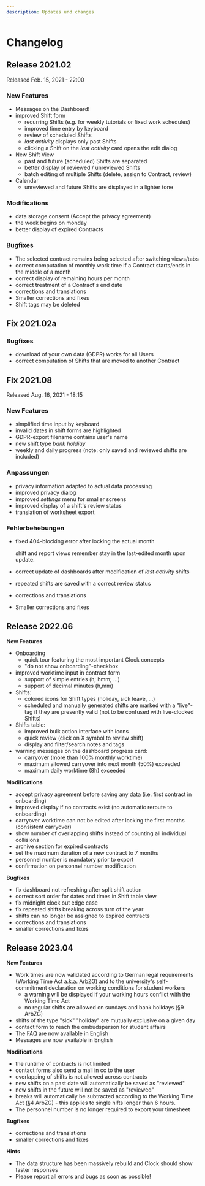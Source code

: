 ```yaml
---
description: Updates und changes
---
```


# Changelog

## Release 2021.02

Released Feb. 15, 2021 - 22:00

### New Features

* Messages on the Dashboard!
* improved Shift form
  * recurring Shifts (e.g. for weekly tutorials or fixed work schedules)
  * improved time entry by keyboard
  * review of scheduled Shifts
  * _last activity_ displays only past Shifts
  * clicking a Shift on the _last activity_ card opens the edit dialog
* New Shift View
  * past and future (scheduled) Shifts are separated
  * better display of reviewed / unreviewed Shifts
  * batch editing of multiple Shifts (delete, assign to Contract, review)
* Calendar
  * unreviewed and future Shifts are displayed in a lighter tone

### Modifications

* data storage consent (Accept the privacy agreement)
* the week begins on monday
* better display of expired Contracts‌

### Bugfixes

* The selected contract remains being selected after switching views/tabs
* correct computation of monthly work time if a Contract starts/ends in the middle of a month
* correct display of remaining hours per month
* correct treatment of a Contract's end date
* corrections and translations
* Smaller corrections and fixes
* Shift tags may be deleted

## Fix 2021.02a

### Bugfixes

* download of your own data (GDPR) works for all Users
* correct computation of Shifts that are moved to another Contract

## Fix 2021.08

Released Aug. 16, 2021 - 18:15&#x20;

### New Features

* simplified time input by keyboard
* invalid dates in shift forms are highlighted
* GDPR-export filename contains user's name
* new shift type _bank holdiay_
* weekly and daily progress (note: only saved and reviewed shifts are included)

### Anpassungen

* privacy information adapted to actual data processing
* improved privacy dialog
* improved _settings_ menu for smaller screens
* improved display of a shift's review status
* translation of worksheet export

### Fehlerbehebungen

*   fixed 404-blocking error after locking the actual month

    shift and report views remember stay in the last-edited month upon update.
* correct update of dashboards after modification of _last activity_ shifts
* repeated shifts are saved with a correct review status
* corrections and translations
* Smaller corrections and fixes

## Release 2022.06

**New Features**

* Onboarding
  * quick tour featuring the most important Clock concepts
  * "do not show onboarding"-checkbox
* improved worktime input in contract form
  * support of simple entries (h; hmm; ...)
  * support of decimal minutes (h,mm)
* Shifts:
  * colored icons for Shift types (holiday, sick leave, ...)
  * scheduled and manually generated shifts are marked with a "live"-tag if they are presently valid (not to be confused with live-clocked Shifts)
* Shifts table:
  * improved bulk action interface with icons
  * quick review (click on X symbol to review shift)
  * display and filter/search notes and tags
* warning messages on the dashboard progress card:
  * carryover (more than 100% monthly worktime)
  * maximum allowed carryover into next month (50%) exceeded
  * maximum daily worktime (8h) exceeded

**Modifications**

* accept privacy agreement before saving any data (i.e. first contract in onboarding)
* improved display if no contracts exist (no automatic reroute to onboarding)
* carryover worktime can not be edited after locking the first months (consistent carryover)
* show number of overlapping shifts instead of counting all individual collisions
* archive section for expired contracts
* set the maximum duration of a new contract to 7 months
* personnel number is mandatory prior to export
* confirmation on personnel number modification

**Bugfixes**

* fix dashboard not refreshing after split shift action
* correct sort order for dates and times in Shift table view
* fix midnight clock out edge case
* fix repeated shifts breaking across turn of the year
* shifts can no longer be assigned to expired contracts
* corrections and translations
* smaller corrections and fixes

## Release 2023.04

**New Features**

* Work times are now validated according to German legal requirements (Working Time Act a.k.a. ArbZG) and to the university's self-commitment declaration on working conditions for student workers
  * a warning will be displayed if your working hours conflict with the Working Time Act
  * no regular shifts are allowed on sundays and bank holidays (§9 ArbZG)
* shifts of the type "sick" "holiday" are mutually exclusive on a given day
* contact form to reach the ombudsperson for student affairs
* The FAQ are now available in English
* Messages are now available in English

**Modifications**

* the runtime of contracts is not limited
* contact forms also send a mail in cc to the user
* overlapping of shifts is not allowed across contracts
* new shifts on a past date will automatically be saved as "reviewed"
* new shifts in the future will not be saved as "reviewed"
* breaks will automatically be subtracted according to the Working Time Act (§4 ArbZG) - this applies to single hifts longer than 6 hours.
* The personnel number is no longer required to export your timesheet

**Bugfixes**

* corrections and translations
* smaller corrections and fixes

**Hints**

* The data structure has been massively rebuild and Clock should show faster responses
* Please report all errors and bugs as soon as possible!
